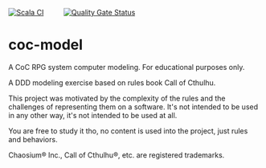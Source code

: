 [![Scala CI](https://github.com/malkaviano/coc-model/actions/workflows/scala.yml/badge.svg)](https://github.com/malkaviano/coc-model/actions/workflows/scala.yml)&nbsp;   &nbsp;   &nbsp;   &nbsp;   &nbsp;  [![Quality Gate Status](https://sonarcloud.io/api/project_badges/measure?project=malkaviano_coc-model&metric=alert_status)](https://sonarcloud.io/summary/new_code?id=malkaviano_coc-model)

# coc-model
A CoC RPG system computer modeling. For educational purposes only.

A DDD modeling exercise based on rules book Call of Cthulhu.

This project was motivated by the complexity of the rules and the challenges of representing them on a software. It's not intended to be used in any other way, it's not intended to be used at all.

You are free to study it tho, no content is used into the project, just rules and behaviors.

Chaosium® Inc., Call of Cthulhu®, etc. are registered trademarks.
